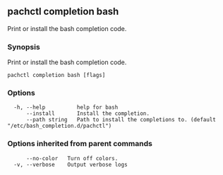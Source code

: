 ## pachctl completion bash

Print or install the bash completion code.

### Synopsis

Print or install the bash completion code.

```
pachctl completion bash [flags]
```

### Options

```
  -h, --help          help for bash
      --install       Install the completion.
      --path string   Path to install the completions to. (default "/etc/bash_completion.d/pachctl")
```

### Options inherited from parent commands

```
      --no-color   Turn off colors.
  -v, --verbose    Output verbose logs
```

